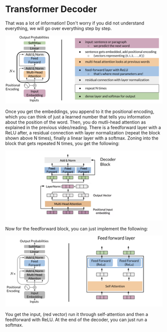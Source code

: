 # Transformer Decoder

That was a lot of information! Don't worry if you did not understand everything, we will go over everything step by step. 

![](Q0Awy7SQQGGAMMu0kJBhvg_ddb63a5431f34ea283157ab576068473_Screen-Shot-2021-01-04-at-2..png)

Once you get the embeddings, you append to it the positional encoding, which you can think of just a learned number that tells you information about the position of the word. Then, you do mutli-head attention as explained in the previous video/reading. There is a feedforward layer with a ReLU after, a residual connection with layer normalization (repeat the block shown above N times), finally a linear layer with a softmax. Zoning into the block that gets repeated N times, you get the following: 

![](AWvNFeRPSYerzRXkT3mHQA_6295964754f74643814e49622f13869d_Screen-Shot-2021-01-04-at-3..png)

Now for the feedforward block, you can just implement the following: 

![](fSGJxX3xQAmhicV98RAJhg_71c31437b4464c9c81ee8aaa2efb1a97_Screen-Shot-2021-01-04-at-3..png)

You get the input, (red vector) run it through self-attention and then a feedforward with ReLU. At the end of the decoder, you can just run a softmax.


